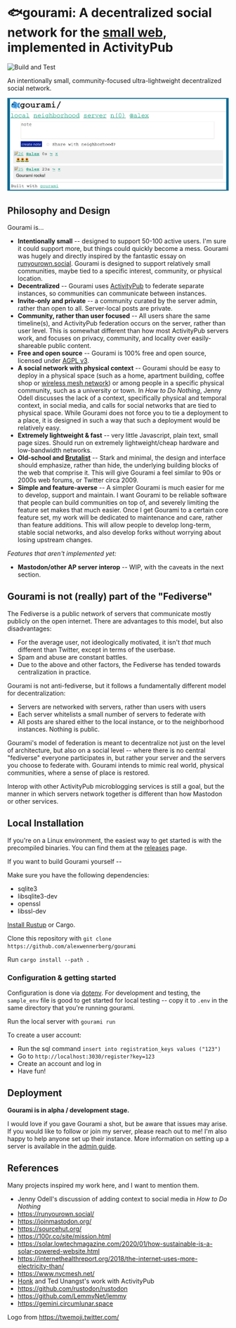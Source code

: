 # 🐟gourami: A decentralized social network for the [small web](https://neustadt.fr/essays/the-small-web/), implemented in ActivityPub

![Build and Test](https://github.com/alexwennerberg/gourami/workflows/Build%20and%20Test/badge.svg)

An intentionally small, community-focused ultra-lightweight decentralized social network.

![image](docs/demo.png)

## Philosophy and Design

Gourami is...
* **Intentionally small** -- designed to support 50-100 active users. I'm sure it could support more, but things could quickly become a mess. Gourami was hugely and directly inspired by the fantastic essay on [runyourown.social](https://runyourown.social). Gourami is designed to support relatively small communities, maybe tied to a specific interest, community, or physical location.
* **Decentralized** -- Gourami uses [ActivityPub](https://activitypub.rocks/) to federate separate instances, so communities can communicate between instances.
* **Invite-only and private** -- a community curated by the server admin, rather than open to all. Server-local posts are private. 
* **Community, rather than user focused** -- All users share the same timeline(s), and ActivityPub federation occurs on the server, rather than user level. This is somewhat different than how most ActivityPub servers work, and focuses on privacy, community, and locality over easily-shareable public content. 
* **Free and open source** -- Gourami is 100% free and open source, licensed under [AGPL v3](LICENSE).
* **A social network with physical context** -- Gourami should be easy to deploy in a physical space (such as a home, apartment building, coffee shop or [wireless mesh network](https://www.nycmesh.net/)) or among people in a specific physical community, such as a university or town. In *How to Do Nothing*, Jenny Odell discusses the lack of a context, specifically physical and temporal context, in social media, and calls for social networks that are tied to physical space. While Gourami does not force you to tie a deployment to a place, it is designed in such a way that such a deployment would be relatively easy.
* **Extremely lightweight & fast** -- very little Javascript, plain text, small page sizes. Should run on extremely lightweight/cheap hardware and low-bandwidth networks. 
* **Old-school and [Brutalist](https://brutalist-web.design/)** -- Stark and minimal, the design and interface should emphasize, rather than hide, the underlying building blocks of the web that comprise it. This will give Gourami a feel similar to 90s or 2000s web forums, or Twitter circa 2009. 
* **Simple and feature-averse** -- A simpler Gourami is much easier for me to develop, support and maintain. I want Gourami to be reliable software that people can build communities on top of, and severely limiting the feature set makes that much easier. Once I get Gourami to a certain core feature set, my work will be dedicated to maintenance and care, rather than feature additions. This will allow people to develop long-term, stable social networks, and also develop forks without worrying about losing upstream changes.

*Features that aren't implemented yet:*

* **Mastodon/other AP server interop** -- WIP, with the caveats in the next section.

## Gourami is not (really) part of the "Fediverse"

The Fediverse is a public network of servers that communicate mostly publicly on the open internet. There are advantages to this model, but also disadvantages:

* For the average user, not ideologically motivated, it isn't *that* much different than Twitter, except in terms of the userbase.
* Spam and abuse are constant battles.
* Due to the above and other factors, the Fediverse has tended towards centralization in practice.

Gourami is not anti-fediverse, but it follows a fundamentally different model for decentralization:

* Servers are networked with servers, rather than users with users
* Each server whitelists a small number of servers to federate with
* All posts are shared either to the local instance, or to the neighborhood instances. Nothing is public.

Gourami's model of federation is meant to decentralize not just on the level of architecture, but also on a social level -- where there is no central "fediverse" everyone participates in, but rather your server and the servers you choose to federate with. Gourami intends to mimic real world, physical communities, where a sense of place is restored. 

Interop with other ActivityPub microblogging services is still a goal, but the manner in which servers network together is different than how Mastodon or other services.

## Local Installation

If you're on a Linux environment, the easiest way to get started is with the precompiled binaries. You can find them at the [releases](https://github.com/alexwennerberg/gourami/releases) page. 

If you want to build Gourami yourself --

Make sure you have the following dependencies:

* sqlite3
* libsqlite3-dev
* openssl
* libssl-dev

[Install Rustup](https://doc.rust-lang.org/cargo/getting-started/installation.html) or Cargo.

Clone this repository with `git clone https://github.com/alexwennerberg/gourami` 

Run `cargo install --path .`

### Configuration & getting started

Configuration is done via [dotenv](https://github.com/dotenv-rs/dotenv). For development and testing, the `sample_env` file is good to get started for local testing -- copy it to `.env` in the same directory that you're running gourami.

Run the local server with `gourami run`

To create a user account:

* Run the sql command `insert into registration_keys values ("123")`
* Go to `http://localhost:3030/register?key=123`
* Create an account and log in
* Have fun!

## Deployment

**Gourami is in alpha / development stage.**

I would love if you gave Gourami a shot, but be aware that issues may arise. If you would like to follow or join my server, please reach out to me! I'm also happy to help anyone set up their instance. More information on setting up a server is available in the [admin guide](docs/ADMIN_GUIDE.md).

## References

Many projects inspired my work here, and I want to mention them.

* Jenny Odell's discussion of adding context to social media in *How to Do Nothing*
* https://runyourown.social/
* https://joinmastodon.org/
* https://sourcehut.org/    
* https://100r.co/site/mission.html
* https://solar.lowtechmagazine.com/2020/01/how-sustainable-is-a-solar-powered-website.html
* https://internethealthreport.org/2018/the-internet-uses-more-electricity-than/
* https://www.nycmesh.net/
* [Honk](https://flak.tedunangst.com/post/ActivityPub-as-it-has-been-understood) and Ted Unangst's work with ActivityPub
* https://github.com/rustodon/rustodon
* https://github.com/LemmyNet/lemmy
* https://gemini.circumlunar.space

Logo from https://twemoji.twitter.com/
